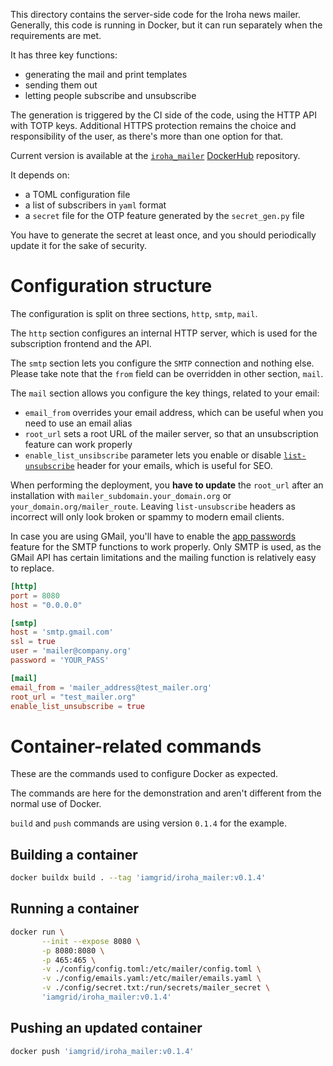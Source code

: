 This directory contains the server-side code
for the Iroha news mailer.
Generally, this code is running in Docker, but it can run separately when the requirements are met.

It has three key functions:

* generating the mail and print templates
* sending them out
* letting people subscribe and unsubscribe

The generation is triggered by the CI side of the code, using the HTTP API with TOTP keys.
Additional HTTPS protection remains the choice and responsibility of the user,
as there's more than one option for that.

Current version is available at the [`iroha_mailer`](https://hub.docker.com/r/iamgrid/iroha_mailer) [DockerHub](https://hub.docker.com) repository.

It depends on:

* a TOML configuration file
* a list of subscribers in `yaml` format
* a `secret` file for the OTP feature generated by the `secret_gen.py` file

You have to generate the secret at least once,
and you should periodically update it for the sake of security.

# Configuration structure

The configuration is split on three sections, `http`, `smtp`, `mail`.

The `http` section configures an internal HTTP server, which is used
for the subscription frontend and the API.

The `smtp` section lets you configure the `SMTP` connection and nothing else.
Please take note that the `from` field can be overridden in other section, `mail`.

The `mail` section allows you configure the key things, related to your email:

* `email_from` overrides your email address, which can be useful when you need to use an email alias
* `root_url` sets a root URL of the mailer server, so that an unsubscription feature can work properly
* `enable_list_unsibscribe` parameter lets you
   enable or disable [`list-unsubscribe`](https://www.ietf.org/rfc/rfc2369.txt) header for your emails,
   which is useful for SEO.

When performing the deployment, you **have to update** the `root_url` after an installation with `mailer_subdomain.your_domain.org` or
`your_domain.org/mailer_route`. Leaving `list-unsubscribe` headers as incorrect will only
look broken or spammy to modern email clients.

In case you are using GMail, you'll have to enable the [app passwords](https://support.google.com/accounts/answer/185833?visit_id=638308904181091031-2425311013&p=InvalidSecondFactor&rd=1) feature for the SMTP functions to work properly. Only SMTP is used, as the GMail API has certain limitations and the mailing function is relatively easy to replace.

```toml
[http]
port = 8080
host = "0.0.0.0"

[smtp]
host = 'smtp.gmail.com'
ssl = true
user = 'mailer@company.org'
password = 'YOUR_PASS'

[mail]
email_from = 'mailer_address@test_mailer.org'
root_url = "test_mailer.org"
enable_list_unsubscribe = true
```

# Container-related commands

These are the commands used to configure Docker as expected.

The commands are here for the demonstration and aren't
different from the normal use of Docker.

`build` and `push` commands are using version `0.1.4` for the example.

## Building a container

```bash
docker buildx build . --tag 'iamgrid/iroha_mailer:v0.1.4'
```

## Running a container

```bash
docker run \
       --init --expose 8080 \
       -p 8080:8080 \
       -p 465:465 \
       -v ./config/config.toml:/etc/mailer/config.toml \
       -v ./config/emails.yaml:/etc/mailer/emails.yaml \
       -v ./config/secret.txt:/run/secrets/mailer_secret \
       'iamgrid/iroha_mailer:v0.1.4'
```

## Pushing an updated container

```bash
docker push 'iamgrid/iroha_mailer:v0.1.4'
```
